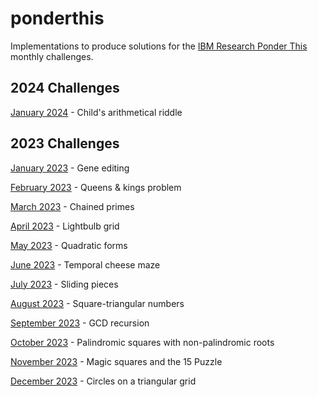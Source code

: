 # ponderthis
Implementations to produce solutions for the [IBM Research Ponder This](https://research.ibm.com/haifa/ponderthis/index.shtml) monthly challenges.

## 2024 Challenges

[January 2024](2024/01) - Child's arithmetical riddle

## 2023 Challenges

[January 2023](2023/01/) - Gene editing

[February 2023](2023/02/) - Queens & kings problem

[March 2023](2023/03/) - Chained primes

[April 2023](2023/04/) - Lightbulb grid

[May 2023](2023/05/) - Quadratic forms

[June 2023](2023/06/) - Temporal cheese maze

[July 2023](2023/07/) - Sliding pieces

[August 2023](2023/08/) - Square-triangular numbers

[September 2023](2023/09/) - GCD recursion

[October 2023](2023/10/) - Palindromic squares with non-palindromic roots

[November 2023](2023/11/) - Magic squares and the 15 Puzzle

[December 2023](2023/12/) - Circles on a triangular grid